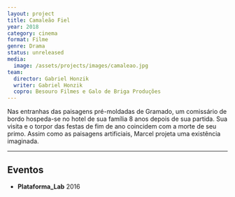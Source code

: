 ```yaml
---
layout: project
title: Camaleão Fiel
year: 2018
category: cinema
format: Filme
genre: Drama
status: unreleased
media:
  image: /assets/projects/images/camaleao.jpg
team:
  director: Gabriel Honzik
  writer: Gabriel Honzik
  copro: Besouro Filmes e Galo de Briga Produções
---
```


Nas entranhas das paisagens pré-moldadas de Gramado, um comissário de bordo hospeda-se no hotel de sua família 8 anos depois de sua partida. Sua visita e o torpor das festas de fim de ano coincidem com a morte de seu primo. Assim como as paisagens artificiais, Marcel projeta uma existência imaginada.

---

## Eventos

* **Plataforma_Lab** 2016
